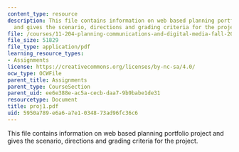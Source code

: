 ```yaml
---
content_type: resource
description: This file contains information on web based planning portfolio project
  and gives the scenario, directions and grading criteria for the project.
file: /courses/11-204-planning-communications-and-digital-media-fall-2004/5950a789e6a6a7e1034873ad96fc36c6_proj1.pdf
file_size: 51829
file_type: application/pdf
learning_resource_types:
- Assignments
license: https://creativecommons.org/licenses/by-nc-sa/4.0/
ocw_type: OCWFile
parent_title: Assignments
parent_type: CourseSection
parent_uid: ee6e388e-ac5a-cecb-daa7-9b9babe1de31
resourcetype: Document
title: proj1.pdf
uid: 5950a789-e6a6-a7e1-0348-73ad96fc36c6
---
```

This file contains information on web based planning portfolio project and gives the scenario, directions and grading criteria for the project.